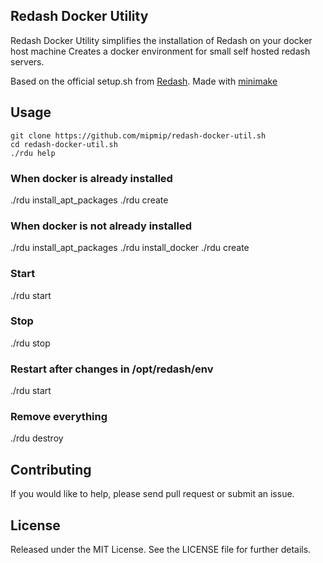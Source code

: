 ## Redash Docker Utility

Redash Docker Utility simplifies the installation of Redash on your docker host
machine Creates a docker environment for small self hosted redash servers.

Based on the official setup.sh from [Redash](https://github.com/getredash/redash).
Made with [minimake](https://github.com/mipmip/minimake.sh)

## Usage

```
git clone https://github.com/mipmip/redash-docker-util.sh
cd redash-docker-util.sh
./rdu help
```

### When docker is already installed
./rdu install_apt_packages
./rdu create

### When docker is not already installed
./rdu install_apt_packages
./rdu install_docker
./rdu create

### Start
./rdu start

### Stop
./rdu stop

### Restart after changes in /opt/redash/env
./rdu start

### Remove everything
./rdu destroy

## Contributing

If you would like to help, please send pull request or submit an issue.

## License

Released under the MIT License. See the LICENSE file for further details.
